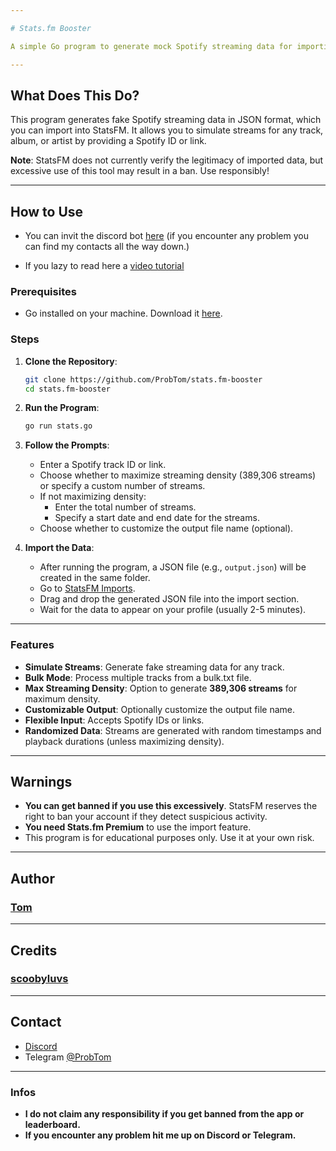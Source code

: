 ```yaml
---

# Stats.fm Booster

A simple Go program to generate mock Spotify streaming data for importing into StatsFM. Simulate streams for your favorite tracks.

---
```


## What Does This Do?

This program generates fake Spotify streaming data in JSON format, which you can import into StatsFM. It allows you to simulate streams for any track, album, or artist by providing a Spotify ID or link.

**Note**: StatsFM does not currently verify the legitimacy of imported data, but excessive use of this tool may result in a ban. Use responsibly!

---

## How to Use
- You can invit the discord bot [here](https://discord.com/oauth2/authorize?client_id=1343872246363590656&permissions=8&integration_type=0&scope=bot) (if you encounter any problem you can find my contacts all the way down.)

- If you lazy to read here a [video tutorial](https://www.youtube.com/watch?v=P2EMltNhxE0&t=18s)

### Prerequisites
- Go installed on your machine. Download it [here](https://golang.org/dl/).

### Steps

1. **Clone the Repository**:
   ```bash
   git clone https://github.com/ProbTom/stats.fm-booster
   cd stats.fm-booster
   ```

2. **Run the Program**:
   ```bash
   go run stats.go
   ```

3. **Follow the Prompts**:
   - Enter a Spotify track ID or link.
   - Choose whether to maximize streaming density (389,306 streams) or specify a custom number of streams.
   - If not maximizing density:
     - Enter the total number of streams.
     - Specify a start date and end date for the streams.
   - Choose whether to customize the output file name (optional).

4. **Import the Data**:
   - After running the program, a JSON file (e.g., `output.json`) will be created in the same folder.
   - Go to [StatsFM Imports](https://stats.fm/settings/imports).
   - Drag and drop the generated JSON file into the import section.
   - Wait for the data to appear on your profile (usually 2-5 minutes).

---

### Features

- **Simulate Streams**: Generate fake streaming data for any track.
- **Bulk Mode**: Process multiple tracks from a bulk.txt file.
- **Max Streaming Density**: Option to generate **389,306 streams** for maximum density.
- **Customizable Output**: Optionally customize the output file name.
- **Flexible Input**: Accepts Spotify IDs or links.
- **Randomized Data**: Streams are generated with random timestamps and playback durations (unless maximizing density).

---

## Warnings

- **You can get banned if you use this excessively**. StatsFM reserves the right to ban your account if they detect suspicious activity.
- **You need Stats.fm Premium** to use the import feature.
- This program is for educational purposes only. Use it at your own risk.

---

## Author

### [Tom](https://github.com/ProbTom)

---

## Credits

### [scoobyluvs](https://github.com/scoobyluvs/StatsFM-Cheat/)

---

## Contact

- [Discord](https://discord.com/users/229396464848076800)
- Telegram [@ProbTom](https://t.me/ProbTom)

---


### Infos
- **I do not claim any responsibility if you get banned from the app or leaderboard.**
- **If you encounter any problem hit me up on Discord or Telegram.**
